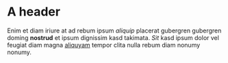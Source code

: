 # A header

Enim et diam iriure at ad rebum ipsum *aliquip* placerat gubergren gubergren doming **nostrud** et ipsum dignissim kasd takimata. _Sit_ kasd ipsum dolor vel feugiat diam magna [aliquyam](justo) tempor clita nulla rebum diam nonumy nonumy.
